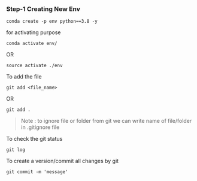 ### Step-1 Creating New Env
```
conda create -p env python==3.8 -y
```
for activating purpose
```
conda activate env/
```
OR
```
source activate ./env
```

To add the file
```
git add <file_name>
```
OR
```
git add .
```
> Note : to ignore file or folder from git we can write name of file/folder in .gitignore file

To check  the git status
```
git log
```

To create a version/commit all changes by git
```
git commit -m 'message'
```

